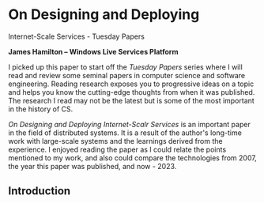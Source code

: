 ---
---

# On Designing and Deploying  
Internet-Scale Services - Tuesday Papers

**James Hamilton – Windows Live Services Platform**

I picked up this paper to start off the _Tuesday Papers_ series where I will read and review some seminal papers in computer science and software engineering. Reading research exposes you to progressive ideas on a topic and helps you know the cutting-edge thoughts from when it was published. The research I read may not be the latest but is some of the most important in the history of CS.

_On Designing and Deploying Internet-Scalr Services_ is an important paper in the field of distributed systems. It is a result of the author's long-time work with large-scale systems and the learnings derived from the experience. I enjoyed reading the paper as I could relate the points mentioned to my work, and also could compare the technologies from 2007, the year this paper was published, and now - 2023.

## Introduction